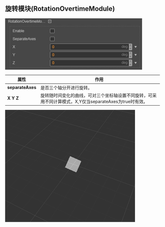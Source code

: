 ## 旋转模块(RotationOvertimeModule)
![](particle-system/rotation_module.png)

属性| 作用
---|---
**separateAxes** | 是否三个轴分开进行旋转。
**X Y Z** | 旋转随时间变化的曲线，可对三个坐标轴设置不同旋转，可采用不同计算模式，X,Y仅当separateAxes为true时有效。

![](particle-system/rotate_overtime.gif)